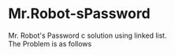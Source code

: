 # Mr.Robot-sPassword
Mr. Robot's Password c solution using linked list.
<br> The Problem is as follows</br>

